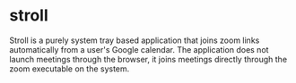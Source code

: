 # stroll
Stroll is a purely system tray based application that joins zoom links automatically from a user's Google calendar. The application does not launch meetings through the browser, it joins meetings directly through the zoom executable on the system.